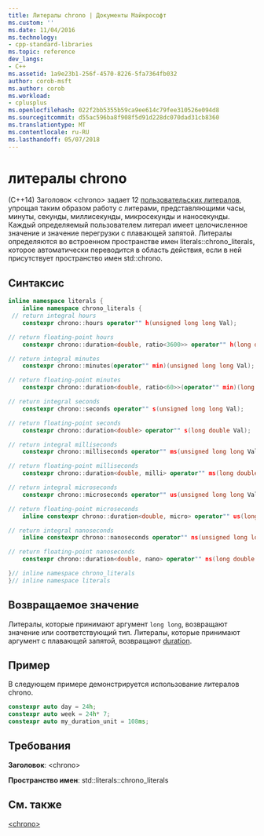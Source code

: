 ```yaml
---
title: Литералы chrono | Документы Майкрософт
ms.custom: ''
ms.date: 11/04/2016
ms.technology:
- cpp-standard-libraries
ms.topic: reference
dev_langs:
- C++
ms.assetid: 1a9e23b1-256f-4570-8226-5fa7364fb032
author: corob-msft
ms.author: corob
ms.workload:
- cplusplus
ms.openlocfilehash: 022f2bb5355b59ca9ee614c79fee310526e094d8
ms.sourcegitcommit: d55ac596ba8f908f5d91d228dc070dad31cb8360
ms.translationtype: MT
ms.contentlocale: ru-RU
ms.lasthandoff: 05/07/2018
---
```

# <a name="chrono-literals"></a>литералы chrono

(C++14) Заголовок \<chrono> задает 12 [пользовательских литералов](../cpp/user-defined-literals-cpp.md), упрощая таким образом работу с литерами, представляющими часы, минуты, секунды, миллисекунды, микросекунды и наносекунды. Каждый определяемый пользователем литерал имеет целочисленное значение и значение перегрузки с плавающей запятой. Литералы определяются во встроенном пространстве имен literals::chrono_literals, которое автоматически переводится в область действия, если в ней присутствует пространство имен std::chrono.

## <a name="syntax"></a>Синтаксис

```cpp
inline namespace literals {
    inline namespace chrono_literals {
 // return integral hours
    constexpr chrono::hours operator"" h(unsigned long long Val);

// return floating-point hours
    constexpr chrono::duration<double, ratio<3600>> operator"" h(long double Val);

// return integral minutes
    constexpr chrono::minutes(operator"" min)(unsigned long long Val);

// return floating-point minutes
    constexpr chrono::duration<double, ratio<60>>(operator"" min)(long double Val);

// return integral seconds
    constexpr chrono::seconds operator"" s(unsigned long long Val);

// return floating-point seconds
    constexpr chrono::duration<double> operator"" s(long double Val);

// return integral milliseconds
    constexpr chrono::milliseconds operator"" ms(unsigned long long Val);

// return floating-point milliseconds
    constexpr chrono::duration<double, milli> operator"" ms(long double Val);

// return integral microseconds
    constexpr chrono::microseconds operator"" us(unsigned long long Val);

// return floating-point microseconds
    inline constexpr chrono::duration<double, micro> operator"" us(long double Val);

// return integral nanoseconds
    inline constexpr chrono::nanoseconds operator"" ns(unsigned long long Val);

// return floating-point nanoseconds
    constexpr chrono::duration<double, nano> operator"" ns(long double Val);

}// inline namespace chrono_literals
}// inline namespace literals
```

## <a name="return-value"></a>Возвращаемое значение

Литералы, которые принимают аргумент `long long`, возвращают значение или соответствующий тип. Литералы, которые принимают аргумент с плавающей запятой, возвращают [duration](../standard-library/duration-class.md).

## <a name="example"></a>Пример

В следующем примере демонстрируется использование литералов chrono.

```cpp
constexpr auto day = 24h;
constexpr auto week = 24h* 7;
constexpr auto my_duration_unit = 108ms;
```

## <a name="requirements"></a>Требования

**Заголовок**: \<chrono>

**Пространство имен**: std::literals::chrono_literals

## <a name="see-also"></a>См. также

[\<chrono>](../standard-library/chrono.md)<br/>
